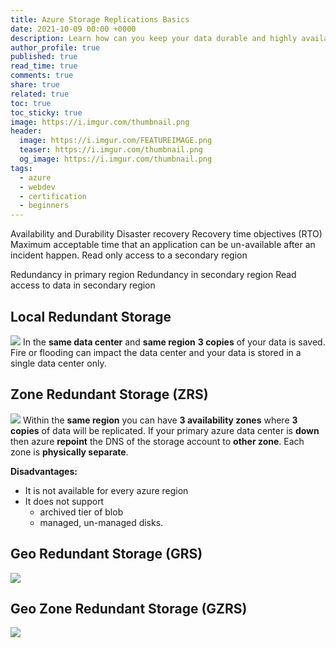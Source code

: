 ```yaml
---
title: Azure Storage Replications Basics
date: 2021-10-09 00:00 +0000
description: Learn how can you keep your data durable and highly available in azure storage.
author_profile: true
published: true
read_time: true
comments: true
share: true
related: true
toc: true
toc_sticky: true
image: https://i.imgur.com/thumbnail.png
header:
  image: https://i.imgur.com/FEATUREIMAGE.png
  teaser: https://i.imgur.com/thumbnail.png
  og_image: https://i.imgur.com/thumbnail.png
tags:
  - azure
  - webdev
  - certification
  - beginners
---
```


Availability and Durability
Disaster recovery
Recovery time objectives (RTO)
Maximum acceptable time that an application can be un-available after an incident happen.
Read only access to a secondary region

Redundancy in primary region
Redundancy in secondary region
Read access to data in secondary region

## Local Redundant Storage

![](https://imgur.com/42eGmb4.png)
In the **same data center** and **same region** **3 copies** of your data is saved. Fire or flooding can impact the data center and your data is stored in a single data center only.

## Zone Redundant Storage (ZRS)

![](https://imgur.com/3QYNQt4.png)
Within the **same region** you can have **3 availability zones** where **3 copies** of data will be replicated. If your primary azure data center is **down** then azure **repoint** the DNS of the storage account to **other zone**. Each zone is **physically separate**.

**Disadvantages:**

- It is not available for every azure region
- It does not support
  - archived tier of blob
  - managed, un-managed disks.

## Geo Redundant Storage (GRS)

![](https://imgur.com/hBV2Udw.png)

## Geo Zone Redundant Storage (GZRS)

![](https://imgur.com/x9qKD0E.png)

